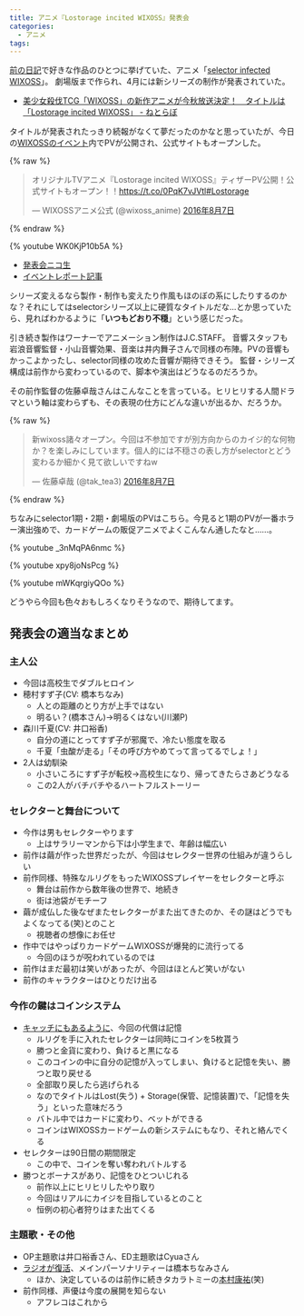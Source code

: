 ```yaml
---
title: アニメ『Lostorage incited WIXOSS』発表会
categories:
  - アニメ
tags:
---
```


[前の日記](https://shimoju.org/2016/08/04/anime/)で好きな作品のひとつに挙げていた、アニメ「[selector infected WIXOSS](http://selector-wixoss.com/)」。
劇場版まで作られ、4月には新シリーズの制作が発表されていた。

- [美少女殺伐TCG「WIXOSS」の新作アニメが今秋放送決定！　タイトルは「Lostorage incited WIXOSS」 - ねとらぼ](http://nlab.itmedia.co.jp/nl/articles/1604/16/news036.html)

タイトルが発表されたっきり続報がなくて夢だったのかなと思っていたが、今日の[WIXOSSのイベント](http://www.takaratomy.co.jp/products/wixoss/event/160520_01/)内でPVが公開され、公式サイトもオープンした。

{% raw %}
<blockquote class="twitter-tweet" data-lang="ja"><p lang="ja" dir="ltr">オリジナルTVアニメ『Lostorage incited WIXOSS』ティザーPV公開！公式サイトもオープン！！<a href="https://t.co/0PqK7vJVtl">https://t.co/0PqK7vJVtl</a><a href="https://twitter.com/hashtag/Lostorage?src=hash">#Lostorage</a></p>&mdash; WIXOSSアニメ公式 (@wixoss_anime) <a href="https://twitter.com/wixoss_anime/status/762153069207363585">2016年8月7日</a></blockquote>
<script async src="//platform.twitter.com/widgets.js" charset="utf-8"></script>
{% endraw %}

{% youtube WK0KjP10b5A %}

- [発表会ニコ生](http://live.nicovideo.jp/watch/lv271961001)
- [イベントレポート記事](http://tocage.jp/pages/1470554062.html)

シリーズ変えるなら製作・制作も変えたり作風もほのぼの系にしたりするのかな？それにしてはselectorシリーズ以上に硬質なタイトルだな…とか思っていたら、見ればわかるように「**いつもどおり不穏**」という感じだった。

引き続き製作はワーナーでアニメーション制作はJ.C.STAFF。
音響スタッフも岩浪音響監督・小山音響効果、音楽は井内舞子さんで同様の布陣。PVの音響もかっこよかったし、selector同様の攻めた音響が期待できそう。
監督・シリーズ構成は前作から変わっているので、脚本や演出はどうなるのだろうか。

その前作監督の佐藤卓哉さんはこんなことを言っている。ヒリヒリする人間ドラマという軸は変わらずも、その表現の仕方にどんな違いが出るか、だろうか。

{% raw %}
<blockquote class="twitter-tweet" data-lang="ja"><p lang="ja" dir="ltr">新wixoss諸々オープン。今回は不参加ですが別方向からのカイジ的な何物か？を楽しみにしています。個人的には不穏さの表し方がselectorとどう変わるか細かく見て欲しいですねw</p>&mdash; 佐藤卓哉 (@tak_tea3) <a href="https://twitter.com/tak_tea3/status/762171577521741826">2016年8月7日</a></blockquote>
<script async src="//platform.twitter.com/widgets.js" charset="utf-8"></script>
{% endraw %}

ちなみにselector1期・2期・劇場版のPVはこちら。今見ると1期のPVが一番ホラー演出強めで、カードゲームの販促アニメでよくこんなん通したなと……。

{% youtube _3nMqPA6nmc %}

{% youtube xpy8joNsPcg %}

{% youtube mWKqrgiyQOo %}

どうやら今回も色々おもしろくなりそうなので、期待してます。

## 発表会の適当なまとめ

### 主人公

- 今回は高校生でダブルヒロイン
- 穂村すず子(CV: 橋本ちなみ)
  - 人との距離のとり方が上手ではない
  - 明るい？(橋本さん)→明るくはない(川瀬P)
- 森川千夏(CV: 井口裕香)
  - 自分の道にとってすず子が邪魔で、冷たい態度を取る
  - 千夏「虫酸が走る」「その呼び方やめてって言ってるでしょ！」
- 2人は幼馴染
  - 小さいころにすず子が転校→高校生になり、帰ってきたらさあどうなる
  - この2人がバチバチやるハートフルストーリー

### セレクターと舞台について

- 今作は男もセレクターやります
  - 上はサラリーマンから下は小学生まで、年齢は幅広い
- 前作は繭が作った世界だったが、今回はセレクター世界の仕組みが違うらしい
- 前作同様、特殊なルリグをもったWIXOSSプレイヤーをセレクターと呼ぶ
  - 舞台は前作から数年後の世界で、地続き
  - 街は池袋がモチーフ
- 繭が成仏した後なぜまたセレクターがまた出てきたのか、その謎はどうでもよくなってる(笑)とのこと
  - 視聴者の想像にお任せ
- 作中ではやっぱりカードゲームWIXOSSが爆発的に流行ってる
  - 今回のほうが呪われているのでは
- 前作はまだ最初は笑いがあったが、今回はほとんど笑いがない
- 前作のキャラクターはひとりだけ出る

### 今作の鍵はコインシステム

- [キャッチにもあるように](http://lostorage-wixoss.com/)、今回の代償は記憶
  - ルリグを手に入れたセレクターは同時にコインを5枚貰う
  - 勝つと金貨に変わり、負けると黒になる
  - このコインの中に自分の記憶が入ってしまい、負けると記憶を失い、勝つと取り戻せる
  - 全部取り戻したら逃げられる
  - なのでタイトルはLost(失う) + Storage(保管、記憶装置)で、「記憶を失う」といった意味だろう
  - バトル中ではカードに変わり、ベットができる
  - コインはWIXOSSカードゲームの新システムにもなり、それと絡んでくる
- セレクターは90日間の期間限定
  - この中で、コインを奪い奪われバトルする
- 勝つとボーナスがあり、記憶をひとついじれる
  - 前作以上にヒリヒリしたやり取り
  - 今回はリアルにカイジを目指しているとのこと
  - 恒例の初心者狩りはまた出てくる

### 主題歌・その他

- OP主題歌は井口裕香さん、ED主題歌はCyuaさん
- [ラジオが復活](http://www.onsen.ag/program/lostorage/)、メインパーソナリティーは橋本ちなみさん
  - ほか、決定しているのは前作に続きタカラトミーの[本村康祐](http://dic.nicovideo.jp/a/%E6%9C%AC%E6%9D%91%E5%BA%B7%E7%A5%90)(笑)
- 前作同様、声優は今度の展開を知らない
  - アフレコはこれから
